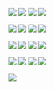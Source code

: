![](./Z/Z01.png)
![](./Z/Z02.png)
![](./Z/Z03.png)
![](./Z/Z04.png)

![](./Z/Z05.png)
![](./Z/Z06.png)
![](./Z/Z07.png)
![](./Z/Z08.png)

![](./Z/Z09.png)
![](./Z/Z10.png)
![](./Z/Z11.png)
![](./Z/Z12.png)

![](./Z/Z13.png)
![](./Z/Z14.png)
![](./Z/Z15.png)
![](./Z/Z16.png)

![](./Z/Z17.png)
